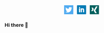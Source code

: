 <p align='center'>
<a href="https://twitter.com/saschb2b"><img height="30" src="https://github.com/saschb2b/saschb2b/blob/master/icon/twitter.png?raw=true"></a>&nbsp;&nbsp;
<a href="https://www.linkedin.com/in/sascha-becker-7184a6147/"><img height="30" src="https://github.com/saschb2b/saschb2b/blob/master/icon/linkedin.png?raw=true"></a>&nbsp;&nbsp;
<a href="https://www.xing.com/profile/Sascha_Becker51"><img height="30" src="https://github.com/saschb2b/saschb2b/blob/master/icon/xing.png?raw=true"></a>
</p>

### Hi there 👋

<!--
**saschb2b/saschb2b** is a ✨ _special_ ✨ repository because its `README.md` (this file) appears on your GitHub profile.

Here are some ideas to get you started:

- 🔭 I’m currently working on ...
- 🌱 I’m currently learning ...
- 👯 I’m looking to collaborate on ...
- 🤔 I’m looking for help with ...
- 💬 Ask me about ...
- 📫 How to reach me: ...
- 😄 Pronouns: ...
- ⚡ Fun fact: ...
-->
